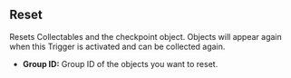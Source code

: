 ## Reset
Resets Collectables and the checkpoint object. Objects will appear again when this Trigger is activated and can be collected again.

- **Group ID:** Group ID of the objects you want to reset.